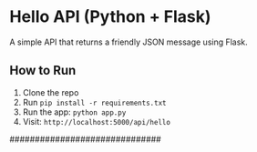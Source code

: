 # Hello API (Python + Flask)

A simple API that returns a friendly JSON message using Flask.

## How to Run

1. Clone the repo
2. Run `pip install -r requirements.txt`
3. Run the app: `python app.py`
4. Visit: `http://localhost:5000/api/hello`


##############################
